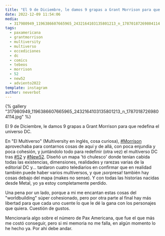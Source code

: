 ```yaml
---
title: "El 9 de Diciembre, le damos 9 grapas a Grant Morrison para que redefina el universo DC"
date: 2022-12-09 11:54:06
media: 
  - 317980949_1196386607665965_2432164103135801213_n_17870187269804114.jpg
tags: 
  - paxamericana
  - grantmorrison
  - multiversity
  - multiverso
  - eccediciones
  - dc
  - comics
  - tebeos
  - morrison
  - 52
  - new52
  - adviento2022
template: instagram
author: neverbot
---
```


{% gallery "317980949_1196386607665965_2432164103135801213_n_17870187269804114.jpg" %}

El 9 de Diciembre, le damos 9 grapas a Grant Morrison para que redefina el universo DC.

En "El Multiverso" (Multiversity en inglés, cosa curiosa), [#Morrison](/tags/morrison) aprovechaba para contarnos cosas de aquí y de allá, con poca enjundia y poca cohesión, y juntándolo todo para redefinir (otra vez) el multiverso DC tras [#52](/tags/52) y [#New52](/tags/new52). Diseñó un mapa 'tó chulesco' donde tenían cabida todas las existencias, dimensiones, realidades y rarezas varias de la editorial DC y... tardaron cuatro telediarios en confirmar que en realidad también puede haber varios multiversos, y que ¡sorpresa! también hay cosas debajo del mapa (makes no sense). Y con todas las historias nacidas desde Metal, yo ya estoy completamente perdido.

Una pena por un lado, porque a mi me encantan estas cosas del "worldbuilding" súper cohesionado, pero por otra parte al final hay más libertad para que cada uno cuente lo que le dé la gana con los personajes que quiera. Cuestión de gustos.

Mencionaría algo sobre el número de Pax Americana, que fue el que más me costó conseguir, pero si mi memoria no me falla, en algún momento lo he hecho ya. Por ahí debe andar.
